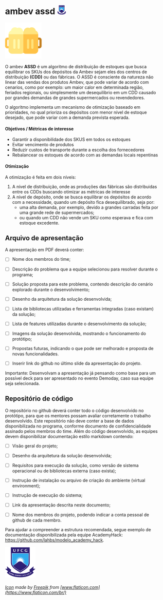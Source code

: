 # ambev assd <img src="/ufcg.png" alt="drawing" width="30"/>


<img src="/icon.png" alt="drawing" width="120"/> 



O ambev **ASSD** é um algoritmo de distribuição de estoques que busca equilibrar os SKUs dos depósitos da Ambev sejam eles dos centros de distribuição **(CDD)** ou das fábricas. O ASSD é consciente da natureza não linear das vendas dos produtos Ambev, que pode variar de acordo com cenarios, como por exemplo: um maior calor em determinada região, feriados regionais, ou simplesmente um desequilibrio em um CDD causado por grandes demandas de grandes supermercados ou revendedores.

O algoritmo implementa um mecanismo de otimização baseado em prioridades, no qual prioriza os depósitos com menor nível de estoque desejado, que pode variar com a demanda prevista esperada.

#### Objetivos / Métricas de interesse

- Garantir a disponibilidade dos SKUS em todos os estoques
- Evitar vencimento de produtos
- Reduzir custos de transporte durante a escolha dos fornecedores 
- Rebalancear os estoques de acordo com as demandas locais repentinas


#### Otimização

A otimização é feita em dois níveis:

1) A nível de distribuição, onde as produções das fábricas são distribuidas entre os CDDs buscando otimizar as métricas de interesse
2) A nível de depósito, onde se busca equilibrar os depósitos de acordo com a necessidade, quando um depósito fica desequilibrado, seja por:  
   - uma alta demanda, por exemplo, devido a grandes carradas feita por uma grande rede de supermercados;
   - ou quando um CDD não vende um SKU como esperava e fica com estoque excedente.


## Arquivo de apresentação

A apresentação em PDF deverá conter:

- [ ] Nome dos membros do time;

- [ ] Descrição do problema que a equipe selecionou para resolver durante o programa;

- [ ] Solução proposta para este problema, contendo descrição do cenário explorado durante o
desenvolvimento;

- [ ] Desenho da arquitetura da solução desenvolvida;

- [ ] Lista de bibliotecas utilizadas e ferramentas integradas (caso existam) da solução;

- [ ] Lista de features utilizadas durante o desenvolvimento da solução;

- [ ] Imagens da solução desenvolvida, mostrando o funcionamento do protótipo;

- [ ] Propostas futuras, indicando o que pode ser melhorado e proposta de novas funcionalidades.

- [ ] Inserir link do github no último slide da apresentação do projeto.

Importante: Desenvolvam a apresentação já pensando como base para um possível deck para ser
apresentado no evento Demoday, caso sua equipe seja selecionada.

## Repositório de código

O repositório no github deverá conter todo o código desenvolvido no protótipo, para que os mentores
possam avaliar corretamente o trabalho desenvolvido. Este repositório não deve conter a base de
dados disponibilizada no programa, conforme documento de confidencialidade assinado pelos membros
do time.
Além do código desenvolvido, as equipes devem disponibilizar documentação estilo markdown
contendo:

- [ ] Visão geral do projeto;

- [ ] Desenho da arquitetura da solução desenvolvida;

- [ ] Requisitos para execução da solução, como versão de sistema operacional ou de bibliotecas
externa (caso exista);

- [ ] Instrução de instalação ou arquivo de criação do ambiente (virtual environment);

- [ ] Instrução de execução do sistema;

- [ ] Link da apresentação descrita neste documento;

- [ ] Nome dos membros do projeto, podendo indicar a conta pessoal de github de cada membro.

Para ajudar a compreender a estrutura recomendada, segue exemplo de documentação disponibilizada
pela equipe AcademyHack: https://github.com/lahbs/modelo_academy_hack.

<img src="/ufcg.png" alt="drawing" width="100"/>


###### [Icon](./icon.png) made by [Freepik](https://www.flaticon.com/br/autores/freepik) from [www.flaticon.com](https://www.flaticon.com/br/)
